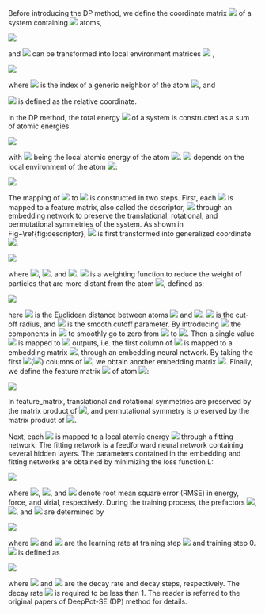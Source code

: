 Before introducing the DP method, we define the coordinate matrix <img src="http://chart.googleapis.com/chart?cht=tx&chl= \mathcal{R} \in \mathbb{R}^{N \times 3}" style="border:none;"> of a system containing <img src="http://chart.googleapis.com/chart?cht=tx&chl= N" style="border:none;"> atoms,

<img src="https://latex.codecogs.com/png.image?\dpi{110}\mathcal{R}=\left\{\boldsymbol{r}_{1}^{T},&space;\cdots,&space;\boldsymbol{r}_{i}^{T},&space;\cdots,&space;\boldsymbol{r}_{N}^{T}\right\}^{T},&space;\boldsymbol{r}_{i}=\left(x_{i},&space;y_{i},&space;z_{i}\right),(1)">

and <img src="http://chart.googleapis.com/chart?cht=tx&chl= R" style="border:none;"> can be transformed into local environment matrices <img src="http://chart.googleapis.com/chart?cht=tx&chl= \left\{\mathcal{R}^{i}\right\}_{i=1}^{N}" style="border:none;"> ,

<img src="https://latex.codecogs.com/png.image?\dpi{110}\mathcal{R}=\left\{\boldsymbol{r}_{1}^{T},&space;\cdots,&space;\boldsymbol{r}_{i}^{T},&space;\cdots,&space;\boldsymbol{r}_{N}^{T}\right\}^{T},&space;\boldsymbol{r}_{i}=\left(x_{i},&space;y_{i},&space;z_{i}\right),(2)" >

where <img src="http://chart.googleapis.com/chart?cht=tx&chl= j" style="border:none;"> is the index of a generic neighbor of the atom <img src="http://chart.googleapis.com/chart?cht=tx&chl= i" style="border:none;">, and 

<img src="http://chart.googleapis.com/chart?cht=tx&chl= {r}_{j i} \equiv {r}_{j}-{r}_{i}" style="border:none;"> is defined as the relative coordinate.

In the DP method, the total energy <img src="http://chart.googleapis.com/chart?cht=tx&chl= E" style="border:none;"> of a system is constructed as a sum of atomic energies. 

<img src="https://latex.codecogs.com/png.image?\dpi{110}&space;E=\sum_{i}&space;E_{i},(3)">

with <img src="http://chart.googleapis.com/chart?cht=tx&chl= E_{i}" style="border:none;"> being the local atomic energy of the atom <img src="http://chart.googleapis.com/chart?cht=tx&chl= i" style="border:none;">. <img src="http://chart.googleapis.com/chart?cht=tx&chl= E_{i}" style="border:none;"> depends on the local environment of the atom <img src="http://chart.googleapis.com/chart?cht=tx&chl= i" style="border:none;">:

<img src="https://latex.codecogs.com/png.image?\dpi{110}&space;E=\sum_{i}&space;E_{i}=\sum_{i}&space;E\left(\mathcal{R}^{i}\right),(4)">

The mapping of <img src="http://chart.googleapis.com/chart?cht=tx&chl= \mathcal{R}^{i}" style="border:none;"> to <img src="http://chart.googleapis.com/chart?cht=tx&chl= E_{i}" style="border:none;"> is constructed in two steps. First, each <img src="http://chart.googleapis.com/chart?cht=tx&chl= \mathcal{R}^{i}" style="border:none;"> is mapped to a feature matrix, also called the descriptor, <img src="http://chart.googleapis.com/chart?cht=tx&chl= \mathcal{D}^{i}" style="border:none;"> through an embedding network to preserve the translational, rotational, and permutational symmetries of the system. As shown in Fig~\ref{fig:descriptor}, <img src="http://chart.googleapis.com/chart?cht=tx&chl= \mathcal{R}^{i} \in \mathbb{R}^{N_{i} \times 3}" style="border:none;"> is first transformed into generalized coordinate <img src="http://chart.googleapis.com/chart?cht=tx&chl= \tilde{\mathcal{R}}^{i} \in \mathbb{R}^{N_{i} \times 4}" style="border:none;">.

<img src="https://latex.codecogs.com/png.image?\dpi{110}&space;\left\{x_{j&space;i},&space;y_{j&space;i},&space;z_{j&space;i}\right\}&space;\mapsto\left\{s\left(r_{j&space;i}\right),&space;\hat{x}_{j&space;i},&space;\hat{y}_{j&space;i},&space;\hat{z}_{j&space;i}\right\},(5)">

where <img src="http://chart.googleapis.com/chart?cht=tx&chl= \hat{x}_{j i}=\frac{s\left(r_{j i}\right) x_{j i}}{r_{j i}}" style="border:none;">, <img src="http://chart.googleapis.com/chart?cht=tx&chl= \hat{y}_{j i}=\frac{s\left(r_{j i}\right) y_{j i}}{r_{j i}}" style="border:none;">, and <img src="http://chart.googleapis.com/chart?cht=tx&chl= \hat{z}_{j i}=\frac{s\left(r_{j i}\right) z_{j i}}{r_{j i}}" style="border:none;">. <img src="http://chart.googleapis.com/chart?cht=tx&chl= s\left(r_{j i}\right)" style="border:none;"> is a weighting function to reduce the weight of particles that are more distant from the atom <img src="http://chart.googleapis.com/chart?cht=tx&chl= i" style="border:none;">, defined as:

<img src="https://latex.codecogs.com/png.image?\dpi{110}s\left(r_{j&space;i}\right)=&space;\begin{cases}\frac{1}{r_{j&space;i}},&space;&&space;r_{j&space;i}<r_{c&space;s}&space;\\&space;\frac{1}{r_{j&space;i}}&space;\{&space;{(\frac{r_{j&space;i}&space;-&space;r_{c&space;s}}{&space;r_c&space;-&space;r_{c&space;s}})}^3&space;(-6&space;{(\frac{r_{j&space;i}&space;-&space;r_{c&space;s}}{&space;r_c&space;-&space;r_{c&space;s}})}^2&space;&plus;15&space;\frac{r_{j&space;i}&space;-&space;r_{c&space;s}}{&space;r_c&space;-&space;r_{c&space;s}}&space;-10)&space;&plus;1&space;\},&space;&&space;r_{c&space;s}<r_{j&space;i}<r_{c}&space;\\&space;0,&space;&&space;r_{j&space;i}>r_{c}\end{cases},(6)">

here <img src="http://chart.googleapis.com/chart?cht=tx&chl= r_{j i}" style="border:none;"> is the Euclidean distance between atoms <img src="http://chart.googleapis.com/chart?cht=tx&chl= i" style="border:none;"> and <img src="http://chart.googleapis.com/chart?cht=tx&chl= j" style="border:none;">, <img src="http://chart.googleapis.com/chart?cht=tx&chl= r_{c}" style="border:none;"> is the cut-off radius, and <img src="http://chart.googleapis.com/chart?cht=tx&chl= r_{cs}" style="border:none;"> is the smooth cutoff parameter. By introducing <img src="http://chart.googleapis.com/chart?cht=tx&chl= s\left(r_{j i}\right)" style="border:none;"> the components in <img src="http://chart.googleapis.com/chart?cht=tx&chl= \tilde{\mathcal{R}}^{i}" style="order:none;"> to smoothly go to zero from <img src="ttp://chart.googleapis.com/chart?cht=tx&chl= r_{cs}" style="border:none;"> to <img src="ttp://chart.googleapis.com/chart?cht=tx&chl= r_{c}" style="order:none;">. Then a single value <img src="ttp://chart.googleapis.com/chart?cht=tx&chl= s\left(r_{j i}\right)" style="border:none;"> is mapped to <img src="http://chart.googleapis.com/chart?cht=tx&chl= M_{1}" style="border:none;"> outputs, i.e. the first column of <img src="http://chart.googleapis.com/chart?cht=tx&chl= \tilde{\mathcal{R}}^{i}" style="border:none;"> is mapped to a embedding matrix <img src="https://latex.codecogs.com/png.image?\dpi{110}\mathcal{G}^{i&space;2}&space;\in&space;\mathbb{R}^{N_{i}&space;\times&space;M_{1}}">, through an embedding neural network. By taking the first <img src="http://chart.googleapis.com/chart?cht=tx&chl= M_{2}" style="border:none;">(<img src="http://chart.googleapis.com/chart?cht=tx&chl= <M_{1}" style="border:none;">) columns of <img src="http://chart.googleapis.com/chart?cht=tx&chl= \mathcal{G}^{i 1} " style="border:none;">, we obtain another embedding matrix <img src="https://latex.codecogs.com/png.image?\dpi{110}\mathcal{G}^{i&space;2}&space;\in&space;\mathbb{R}^{N_{i}&space;\times&space;M_{2}}">. Finally, we define the feature matrix <img src="https://latex.codecogs.com/png.image?\dpi{110}\mathcal{G}^{i&space;2}&space;\in&space;\mathbb{R}^{M_{1}&space;\times&space;M_{2}}"> of atom <img src="http://chart.googleapis.com/chart?cht=tx&chl= i" style="border:none;">:

<img src="https://latex.codecogs.com/png.image?\dpi{110}\mathcal{D}^{i}=\left(\mathcal{G}^{i&space;1}\right)^{T}&space;\tilde{\mathcal{R}}^{i}\left(\tilde{\mathcal{R}}^{i}\right)^{T}&space;\mathcal{G}^{i&space;2},(7)">

In feature_matrix, translational and rotational symmetries are preserved by the matrix product of <img src="https://latex.codecogs.com/png.image?\dpi{110}\tilde{\mathcal{R}}^{i}\left(\tilde{\mathcal{R}}^{i}\right)^{T}">, and permutational symmetry is preserved by the matrix product of <img src="https://latex.codecogs.com/png.image?\dpi{110}\left(\mathcal{G}^{i}\right)^{T}&space;\tilde{\mathcal{R}}^{i}">.

Next, each <img src="http://chart.googleapis.com/chart?cht=tx&chl= \mathcal{D}^{i}" style="border:none;"> is mapped to a local atomic energy <img src="http://chart.googleapis.com/chart?cht=tx&chl= E_{i}" style="border:none;"> through a fitting network. The fitting network is a feedforward neural network containing several hidden layers. The parameters contained in the embedding and fitting networks are obtained by minimizing the loss function L:

<img src="https://latex.codecogs.com/png.image?\dpi{110}L\left(p_{\epsilon},&space;p_{f},&space;p_{\xi}\right)=\frac{p_{\epsilon}}{N}&space;\Delta&space;\epsilon^{2}&plus;\frac{p_{f}}{3&space;N}&space;\sum_{i}\left|\Delta&space;\boldsymbol{F}_{i}\right|^{2}&plus;\frac{p_{\xi}}{9N}\|\Delta&space;\xi\|^{2},(8)">

where <img src="http://chart.googleapis.com/chart?cht=tx&chl= \Delta \epsilon" style="border:none;">, <img src="http://chart.googleapis.com/chart?cht=tx&chl= \Delta {F}_{i}" style="border:none;">, and <img src="http://chart.googleapis.com/chart?cht=tx&chl= \Delta \xi" style="border:none;"> denote root mean square error (RMSE) in energy, force, and virial, respectively. During the training process, the prefactors <img src="http://chart.googleapis.com/chart?cht=tx&chl= p_{\epsilon}" style="border:none;">, <img src="http://chart.googleapis.com/chart?cht=tx&chl= p_{f}" style="border:none;">, and <img src="http://chart.googleapis.com/chart?cht=tx&chl= p_{\xi}" style="border:none;"> are determined by

<img src="https://latex.codecogs.com/png.image?\dpi{110}p(t)=p^{\operatorname{limit}}\left[1-\frac{r_{l}(t)}{r_{l}^{0}}\right]&plus;p^{\operatorname{start}}\left[\frac{r_{l}(t)}{r_{l}^{0}}\right],(9)">

where <img src="http://chart.googleapis.com/chart?cht=tx&chl= r_{l}(t)" style="border:none;"> and <img src="http://chart.googleapis.com/chart?cht=tx&chl= r_{l}^{0}" style="border:none;"> are the learning rate at training step <img src="http://chart.googleapis.com/chart?cht=tx&chl= t" style="border:none;"> and training step 0.  <img src="http://chart.googleapis.com/chart?cht=tx&chl= r_{l}(t)" style="border:none;"> is defined as

<img src="https://latex.codecogs.com/png.image?\dpi{110}r_{l}(t)=r_{l}^{0}&space;\times&space;d_{r}^{t&space;/&space;d_{s}},(10)">

where <img src="http://chart.googleapis.com/chart?cht=tx&chl= d_{r}" style="border:none;"> and <img src="http://chart.googleapis.com/chart?cht=tx&chl= d_{s}" style="border:none;"> are the decay rate and decay steps, respectively. The decay rate <img src="http://chart.googleapis.com/chart?cht=tx&chl= d_{r}" style="border:none;"> is required to be less than 1. The reader is referred to the original papers of DeepPot-SE (DP) method for details.

